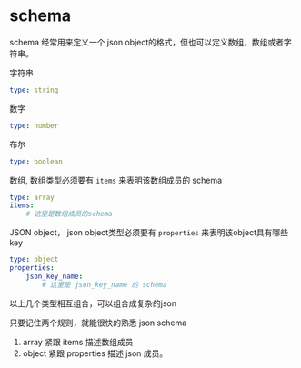 # schema

schema 经常用来定义一个 json object的格式，但也可以定义数组，数组或者字符串。

字符串

```yaml
type: string
```

数字

```yaml
type: number
```

布尔

```yaml
type: boolean
```

数组, 数组类型必须要有 `items` 来表明该数组成员的 schema


```yaml
type: array
items:
    # 这里是数组成员的schema
```

JSON object， json object类型必须要有 `properties` 来表明该object具有哪些 key

```yaml
type: object
properties:
    json_key_name:
        # 这里是 json_key_name 的 schema
```

以上几个类型相互组合，可以组合成复杂的json

只要记住两个规则，就能很快的熟悉 json schema

1. array 紧跟 items 描述数组成员
2. object 紧跟 properties 描述 json 成员。
